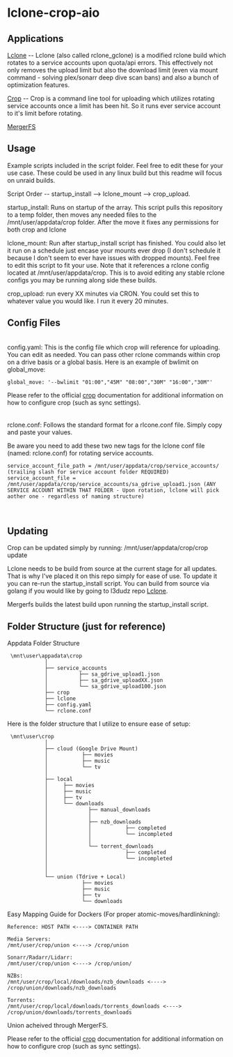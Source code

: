 # lclone-crop-aio

## Applications

[Lclone](https://github.com/l3uddz/rclone/tree/feat/sa-cycle) -- 
Lclone (also called rclone_gclone) is a modified rclone build which rotates to a service accounts upon quota/api errors. This effectively not only removes the upload limit but also the download limit (even via mount command - solving plex/sonarr deep dive scan bans) and also a bunch of optimization features. 

[Crop](https://github.com/l3uddz/crop) -- 
Crop is a command line tool for uploading which utilizes rotating service accounts once a limit has been hit. So it runs ever service account to it's limit before rotating.

[MergerFS](https://github.com/trapexit/mergerfs)



## Usage

Example scripts included in the script folder. Feel free to edit these for your use case.
These could be used in any linux build but this readme will focus on unraid builds.
<br/>

Script Order -- startup_install --> lclone_mount --> crop_upload.
<br/>

startup_install: Runs on startup of the array. This script pulls this repository to a temp folder, then moves any needed files to the /mnt/user/appdata/crop folder. After the move it fixes any permissions for both crop and lclone 
<br/>

lclone_mount: Run after startup_install script has finished. You could also let it run on a schedule just encase your mounts ever drop (I don't schedule it because I don't seem to ever have issues with dropped mounts). Feel free to edit this script to fit your use. Note that it references a rclone config located at /mnt/user/appdata/crop. This is to avoid editing any stable rclone configs you may be running along side these builds. 
<br/>

crop_upload: run every XX minutes via CRON. You could set this to whatever value you would like. I run it every 20 minutes.
<br/>


## Config Files
<br/>
config.yaml:
This is the config file which crop will reference for uploading. You can edit as needed. You can pass other rclone commands within crop on a drive basis or a global basis. Here is an example of bwlimit on global_move: 

```
global_move: '--bwlimit "01:00","45M" "08:00","30M" "16:00","30M"'
```

Please refer to the official [crop](https://github.com/l3uddz/crop) documentation for additional information on how to configure crop (such as sync settings).
<br/>
<br/>
<br/>
rclone.conf:
Follows the standard format for a rlcone.conf file. Simply copy and paste your values.

Be aware you need to add these two new tags for the lclone conf file (named: rclone.conf) for rotating service accounts.
<br/>
```
service_account_file_path = /mnt/user/appdata/crop/service_accounts/ (trailing slash for service account folder REQUIRED)
service_account_file = /mnt/user/appdata/crop/service_accounts/sa_gdrive_upload1.json (ANY SERVICE ACCOUNT WITHIN THAT FOLDER - Upon rotation, lclone will pick aother one - regardless of naming structure)
```
<br/>

## Updating
Crop can be updated simply by running: /mnt/user/appdata/crop/crop update

Lclone needs to be build from source at the current stage for all updates. That is why I've placed it on this repo simply for ease of use. To update it you can re-run the startup_install script. You can build from source via golang if you would like by going to l3dudz repo [Lclone](https://github.com/l3uddz/rclone/tree/feat/sa-cycle). 

Mergerfs builds the latest build upon running the startup_install script.


## Folder Structure (just for reference)

Appdata Folder Structure

```
 \mnt\user\appadata\crop
            │
            ├── service_accounts
            │          ├── sa_gdrive_upload1.json
            │          ├── sa_gdrive_uploadXX.json
            │          └── sa_gdrive_upload100.json
            ├── crop
            ├── lclone
            ├── config.yaml
            └── rclone.conf
```



Here is the folder structure that I utilize to ensure ease of setup:

```
 \mnt\user\crop
            │
            ├── cloud (Google Drive Mount)
            │           ├── movies
            │           ├── music
            │           └── tv
            │
            ├── local
            │     ├── movies
            │     ├── music
            │     ├── tv
            │     └── downloads
            │             ├── manual_downloads
            │             │
            │             ├── nzb_downloads
            │             │           ├── completed
            │             │           └── incompleted
            │             │
            │             └── torrent_downloads
            │                         ├── completed
            │                         └── incompleted
            │
            │
            └── union (Tdrive + Local)
                        ├── movies
                        ├── music
                        ├── tv
                        └── downloads
```


Easy Mapping Guide for Dockers (For proper atomic-moves/hardlinkning):


```
Reference: HOST PATH <----> CONTAINER PATH

Media Servers:
/mnt/user/crop/union <----> /crop/union

Sonarr/Radarr/Lidarr:
/mnt/user/crop/union <----> /crop/union/

NZBs:	
/mnt/user/crop/local/downloads/nzb_downloads <----> /crop/union/downloads/nzb_downloads

Torrents: 
/mnt/user/crop/local/downloads/torrents_downloads <----> /crop/union/downloads/torrents_downloads
```

Union acheived through MergerFS.


Please refer to the official [crop](https://github.com/l3uddz/crop) documentation for additional information on how to configure crop (such as sync settings).



